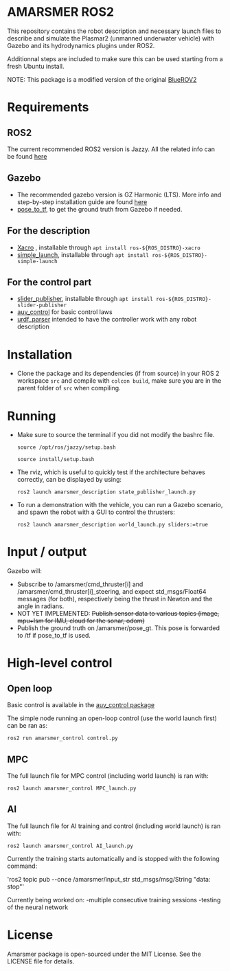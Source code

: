 # AMARSMER ROS2

This repository contains the robot description and necessary launch files to describe and simulate the Plasmar2 (unmanned underwater vehicle) with Gazebo and its hydrodynamics plugins under ROS2.

Additionnal steps are included to make sure this can be used starting from a fresh Ubuntu install.

NOTE: This package is a modified version of the original [BlueROV2](https://github.com/CentraleNantesROV/bluerov2/tree/main)

# Requirements

## ROS2
The current recommended ROS2 version is Jazzy. All the related info can be found [here](https://docs.ros.org/en/jazzy/Installation/Ubuntu-Install-Debs.html)

## Gazebo
- The recommended gazebo version is GZ Harmonic (LTS). More info and step-by-step installation guide are found [here](https://gazebosim.org/docs/latest/ros_installation/)
- [pose_to_tf](https://github.com/oKermorgant/pose_to_tf), to get the ground truth from Gazebo if needed.

## For the description

- [Xacro](https://github.com/ros/xacro/tree/ros2) , installable through `apt install ros-${ROS_DISTRO}-xacro`
- [simple_launch](https://github.com/oKermorgant/simple_launch), installable through `apt install ros-${ROS_DISTRO}-simple-launch`

## For the control part

- [slider_publisher](https://github.com/oKermorgant/slider_publisher), installable through `apt install ros-${ROS_DISTRO}-slider-publisher`
- [auv_control](https://github.com/CentraleNantesROV/auv_control) for basic control laws
- [urdf_parser](https://github.com/ros/urdf_parser_py) intended to have the controller work with any robot description

# Installation

- Clone the package and its dependencies (if from source) in your ROS 2 workspace `src` and compile with `colcon build`, make sure you are in the parent folder of `src` when compiling.

# Running 
- Make sure to source the terminal if you did not modify the bashrc file.

    `source /opt/ros/jazzy/setup.bash`

    `source install/setup.bash`

- The rviz, which is useful to quickly test if the architecture behaves correctly, can be displayed by using: 

    `ros2 launch amarsmer_description state_publisher_launch.py`

- To run a demonstration with the vehicle, you can run a Gazebo scenario, and spawn the robot with a GUI to control the thrusters:

    `ros2 launch amarsmer_description world_launch.py sliders:=true`

# Input / output

Gazebo will:

- Subscribe to /amarsmer/cmd_thruster[i] and /amarsmer/cmd_thruster[i]_steering, and expect std_msgs/Float64 messages (for both), respectively being the thrust in Newton and the angle in radians.
- NOT YET IMPLEMENTED: ~~Publish sensor data to various topics (image, mpu+lsm for IMU, cloud for the sonar, odom)~~
- Publish the ground truth on /amarsmer/pose_gt. This pose is forwarded to /tf if pose_to_tf is used.

# High-level control

## Open loop
Basic control is available in the [auv_control package](https://github.com/CentraleNantesROV/auv_control)

The simple node running an open-loop control (use the world launch first) can be ran as:

`ros2 run amarsmer_control control.py`

## MPC
The full launch file for MPC control (including world launch) is ran with:

`ros2 launch amarsmer_control MPC_launch.py`

## AI
The full launch file for AI training and control (including world launch) is ran with:

`ros2 launch amarsmer_control AI_launch.py`

Currently the training starts automatically and is stopped with the following command:

'ros2 topic pub --once /amarsmer/input_str std_msgs/msg/String "data: stop"'

Currently being worked on: 
    -multiple consecutive training sessions
    -testing of the neural network

# License
Amarsmer package is open-sourced under the MIT License. See the LICENSE file for details.

